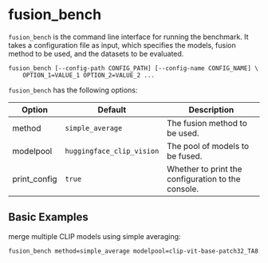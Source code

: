 # fusion_bench

`fusion_bench` is the command line interface for running the benchmark.
It takes a configuration file as input, which specifies the models, fusion method to be used, and the datasets to be evaluated. 

```
fusion_bench [--config-path CONFIG_PATH] [--config-name CONFIG_NAME] \
    OPTION_1=VALUE_1 OPTION_2=VALUE_2 ...
```

`fusion_bench` has the following options:

| **Option**   | **Default**               | **Description**                                    |
| ------------ | ------------------------- | -------------------------------------------------- |
| method       | `simple_average`          | The fusion method to be used.                      |
| modelpool    | `huggingface_clip_vision` | The pool of models to be fused.                    |
| print_config | `true`                    | Whether to print the configuration to the console. |

## Basic Examples

merge multiple CLIP models using simple averaging:

```bash
fusion_bench method=simple_average modelpool=clip-vit-base-patch32_TA8.yaml
```
